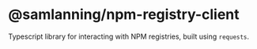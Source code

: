 # @samlanning/npm-registry-client

Typescript library for interacting with NPM registries, built using `requests`.

